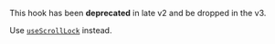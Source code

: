 This hook has been **deprecated** in late v2 and be dropped in the v3.

Use [`useScrollLock`](/react-hook/use-scroll-lock) instead.
